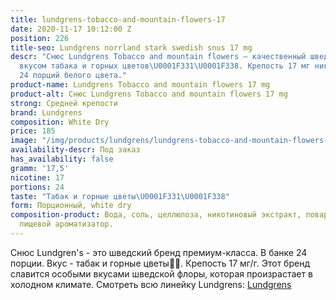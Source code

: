 ```yaml
---
title: lundgrens-tobacco-and-mountain-flowers-17
date: 2020-11-17 10:12:00 Z
position: 226
title-seo: Lundgrens norrland stark swedish snus 17 mg
descr: "Снюс Lundgrens Tobacco and mountain flowers — качественный шведский снюс со
  вкусом табака и горных цветов\U0001F331\U0001F338. Крепость 17 мг никотина. В банке
  24 порций белого цвета."
product-name: Lundgrens Tobacco and mountain flowers 17 mg
product-alt: Снюс Lundgrens Tobacco and mountain flowers 17 mg
strong: Средней крепости
brand: Lundgrens
composition: White Dry
price: 185
image: "/img/products/lundgrens/lundgrens-tobacco-and-mountain-flowers-17.jpg"
availability-descr: Под заказ
has_availability: false
gramm: '17,5'
nicotine: 17
portions: 24
taste: "Табак и горные цветы\U0001F331\U0001F338"
form: Порционный, white dry
composition-product: Вода, соль, целлюлоза, никотиновый экстракт, поваренная сода,
  пищевой ароматизатор.
---
```


Снюс Lundgren's - это  шведский бренд премиум-класса. В банке 24 порции. Вкус - табак и горные цветы🌱🌸. Крепость 17 мг/г. Этот бренд славится особыми вкусами шведской флоры, которая произрастает в холодном климате. Смотреть всю линейку Lundgrens: <a href="/lundgrens-snus">Lundgrens</a>